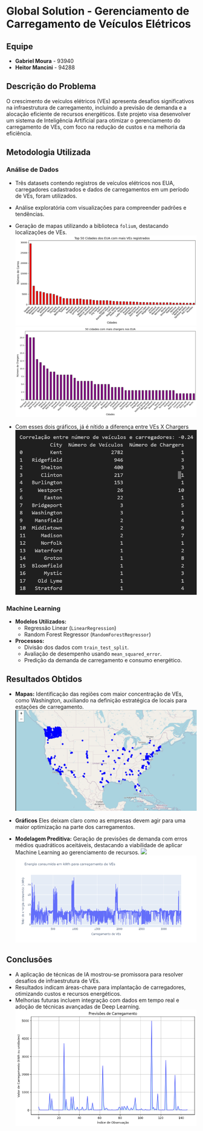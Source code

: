 # Global Solution - Gerenciamento de Carregamento de Veículos Elétricos

## Equipe
- **Gabriel Moura** - 93940
- **Heitor Mancini** - 94288

## Descrição do Problema
O crescimento de veículos elétricos (VEs) apresenta desafios significativos na infraestrutura de carregamento, incluindo a previsão de demanda e a alocação eficiente de recursos energéticos. Este projeto visa desenvolver um sistema de Inteligência Artificial para otimizar o gerenciamento do carregamento de VEs, com foco na redução de custos e na melhoria da eficiência.

## Metodologia Utilizada
### Análise de Dados
- Três datasets contendo registros de veículos elétricos nos EUA, carregadores cadastrados e dados de carregamentos em um período de VEs, foram utilizados.
- Análise exploratória com visualizações para compreender padrões e tendências.
- Geração de mapas utilizando a biblioteca `folium`, destacando localizações de VEs.
![](./images/50Cidades-VEs%20Registrados.png)
![](./images/50cidades-Chargers.png)

- Com esses dois gráficos, já é nítido a diferença entre VEs X Chargers
![](./images/Captura%20de%20tela%202024-11-21%20102105.png)

### Machine Learning
- **Modelos Utilizados:**
  - Regressão Linear (`LinearRegression`)
  - Random Forest Regressor (`RandomForestRegressor`)
- **Processos:**
  - Divisão dos dados com `train_test_split`.
  - Avaliação de desempenho usando `mean_squared_error`.
  - Predição da demanda de carregamento e consumo energético.

## Resultados Obtidos
- **Mapas:** Identificação das regiões com maior concentração de VEs, como Washington, auxiliando na definição estratégica de locais para estações de carregamento.
![Mapa dinâmico de VEs registradas nos EUA](./images/MAPA.png)

- **Gráficos** Eles deixam claro como as empresas devem agir para uma maior optimização na parte dos carregamentos.

- **Modelagem Preditiva:** Geração de previsões de demanda com erros médios quadráticos aceitáveis, destacando a viabilidade de aplicar Machine Learning ao gerenciamento de recursos.
![](./images/demanda%20X%20preço.png)
![](./images/energia%20x%20carregamento.png)

## Conclusões
- A aplicação de técnicas de IA mostrou-se promissora para resolver desafios de infraestrutura de VEs.
- Resultados indicam áreas-chave para implantação de carregadores, otimizando custos e recursos energéticos.
- Melhorias futuras incluem integração com dados em tempo real e adoção de técnicas avançadas de Deep Learning.
![](./images/previsoes%20de%20carregamento.png)
